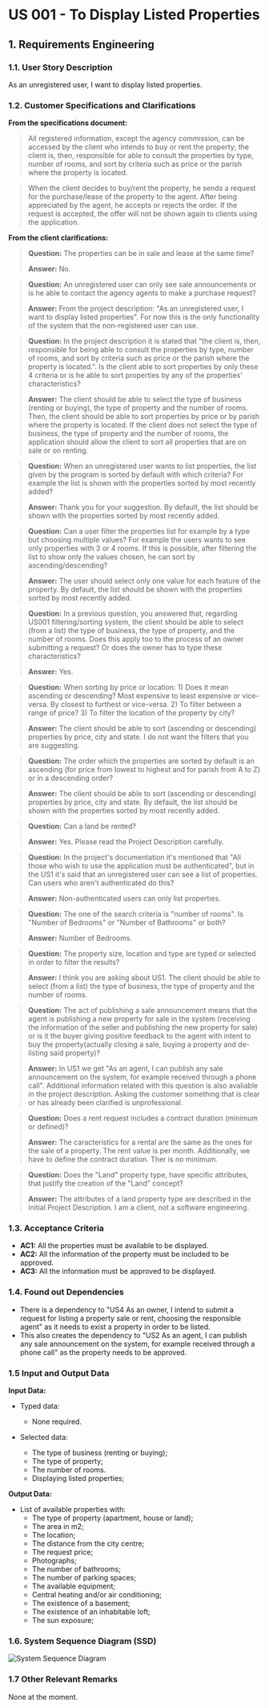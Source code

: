 # US 001 - To Display Listed Properties

## 1. Requirements Engineering


### 1.1. User Story Description


As an unregistered user, I want to display listed properties.


### 1.2. Customer Specifications and Clarifications


**From the specifications document:**

>	All registered information, except the agency commission, can be accessed by the client who intends to buy or rent the property; the client is, then, responsible for able to consult the properties by type, number of rooms, and sort by criteria such as price or the parish where the property is located.


>   When the client decides to buy/rent the property, he sends a request for the purchase/lease of the property to the agent. After being appreciated by the agent, he accepts or rejects the order. If the request is accepted, the offer will not be shown again to clients using the application.



**From the client clarifications:**

> **Question:** The properties can be in sale and lease at the same time?
>
> **Answer:** No.

> **Question:** An unregistered user can only see sale announcements or is he able to contact the agency agents to make a purchase request?
>
> **Answer:** From the project description: "As an unregistered user, I want to display listed properties". For now this is the only functionality of the system that the non-registered user can use.

> **Question:** In the project description it is stated that "the client is, then, responsible for being able to consult the properties by type, number of rooms, and sort by criteria such as price or the parish where the property is located.". Is the client able to sort properties by only these 4 criteria or is he able to sort properties by any of the properties' characteristics?
>
> **Answer:** The client should be able to select the type of business (renting or buying), the type of property and the number of rooms. Then, the client should be able to sort properties by price or by parish where the property is located. If the client does not select the type of business, the type of property and the number of rooms, the application should allow the client to sort all properties that are on sale or on renting.

> **Question:** When an unregistered user wants to list properties, the list given by the program is sorted by default with which criteria? For example the list is shown with the properties sorted by most recently added?
>
> **Answer:** Thank you for your suggestion. By default, the list should be shown with the properties sorted by most recently added.

> **Question:** Can a user filter the properties list for example by a type but choosing multiple values? For example the users wants to see only properties with 3 or 4 rooms. If this is possible, after filtering the list to show only the values chosen, he can sort by ascending/descending?
> 
> **Answer:** The user should select only one value for each feature of the property. By default, the list should be shown with the properties sorted by most recently added.

> **Question:**  In a previous question, you answered that, regarding US001 filtering/sorting system, the client should be able to select (from a list) the type of business, the type of property, and the number of rooms. Does this apply too to the process of an owner submitting a request? Or does the owner has to type these characteristics?
> 
> **Answer:** Yes.

> **Question:** When sorting by price or location: 1) Does it mean ascending or descending? Most expensive to least expensive or vice-versa. By closest to furthest or vice-versa. 2) To filter between a range of price? 3) To filter the location of the property by city?
> 
> **Answer:** The client should be able to sort (ascending or descending) properties by price, city and state. I do not want the filters that you are suggesting.

> **Question:** The order which the properties are sorted by default is an ascending (for price from lowest to highest and for parish from A to Z) or in a descending order?
>
> **Answer:** The client should be able to sort (ascending or descending) properties by price, city and state. By default, the list should be shown with the properties sorted by most recently added.

> **Question:** Can a land be rented? 
>
> **Answer:** Yes. Please read the Project Description carefully.

> **Question:** In the project's documentation it's mentioned that "All those who wish to use the application must be authenticated", but in the US1 it's said that an unregistered user can see a list of properties. Can users who aren't authenticated do this?
>
> **Answer:** Non-authenticated users can only list properties.

> **Question:** The one of the search criteria is "number of rooms". Is "Number of Bedrooms" or "Number of Bathrooms" or both?
>
> **Answer:** Number of Bedrooms.

> **Question:** The property size, location and type are typed or selected in order to filter the results?
>
> **Answer:** I think you are asking about US1. The client should be able to select (from a list) the type of business, the type of property and the number of rooms.

> **Question:** The act of publishing a sale announcement means that the agent is publishing a new property for sale in the system (receiving the information of the seller and publishing the new property for sale) or is it the buyer giving positive feedback to the agent with intent to buy the property(actually closing a sale, buying a property and de-listing said property)?
>
> **Answer:** In US1 we get "As an agent, I can publish any sale announcement on the system, for example received through a phone call". Additional information related with this question is also avaliable in the project description. Asking the customer something that is clear or has already been clarified is unprofessional.

> **Question:** Does a rent request includes a contract duration (minimum or defined)?
>
> **Answer:** The caracteristics for a rental are the same as the ones for the sale of a property. The rent value is per month. Additionally, we have to define the contract duration. Ther is no minimum.

> **Question:** Does the "Land" property type, have specific attributes, that justify the creation of the "Land" concept?
>
> **Answer:** The attributes of a land property type are described in the initial Project Description. I am a client, not a software engineering.
 
### 1.3. Acceptance Criteria


* **AC1:** All the properties must be available to be displayed.
* **AC2:** All the information of the property must be included to be approved.
* **AC3:** All the information must be approved to be displayed.


### 1.4. Found out Dependencies


* There is a dependency to "US4 As an owner, I intend to submit a request for listing a property sale or rent,
  choosing the responsible agent" as it needs to exist a property in order to be listed.
* This also creates the dependency to "US2 As an agent, I can publish any sale announcement on the system, for example
  received through a phone call" as the property needs to be approved.


### 1.5 Input and Output Data


**Input Data:**

* Typed data:
	* None required.

* Selected data:
    * The type of business (renting or buying);
    * The type of property;
    * The number of rooms.
    * Displaying listed properties;

**Output Data:**

* List of available properties with:
	* The type of property (apartment, house or land);
	* The area in m2;
	* The location;
	* The distance from the city centre;
	* The request price;
	* Photographs;
	* The number of bathrooms;
	* The number of parking spaces;
	* The available equipment;
	* Central heating and/or air conditioning;
	* The existence of a basement;
	* The existence of an inhabitable loft;
	* The sun exposure;

### 1.6. System Sequence Diagram (SSD)

![System Sequence Diagram](svg/us001-system-sequence-diagram-System_Sequence_Diagram__SSD.svg)

### 1.7 Other Relevant Remarks

None at the moment.